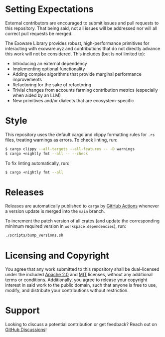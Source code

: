 # Setting Expectations

External contributors are encouraged to submit issues and pull requests to this repository. That being said, not all issues will be addressed nor will all correct pull requests be merged.

The Exoware Library provides robust, high-performance primitives for interacting with exoware.xyz and contributions that do not directly advance this work will not be considered. This includes (but is not limited to):

- Introducing an external dependency
- Implementing optional functionality
- Adding complex algorithms that provide marginal performance improvements
- Refactoring for the sake of refactoring
- Trivial changes from accounts farming contribution metrics (especially when aided by an LLM)
- New primitives and/or dialects that are ecosystem-specific

# Style

This repository uses the default cargo and clippy formatting rules for `.rs` files, treating warnings as errors. To check linting, run:

```bash
$ cargo clippy --all-targets --all-features -- -D warnings
$ cargo +nightly fmt --all -- --check
```

To fix linting automatically, run:

```bash
$ cargo +nightly fmt --all
```

# Releases

Releases are automatically published to `cargo` by [GitHub Actions](.github/workflows/publish.yml) whenever a version update is merged into the `main` branch.

To increment the patch version of all crates (and update the corresponding minimum required version in `workspace.dependencies`), run:

```bash
./scripts/bump_versions.sh
```

# Licensing and Copyright

You agree that any work submitted to this repository shall be dual-licensed under the included [Apache 2.0](./LICENSE-APACHE) and [MIT](./LICENSE-MIT) licenses, without any additional terms or conditions. Additionally, you agree to release your copyright interest in said work to the public domain, such that anyone is free to use, modify, and distribute your contributions without restriction.

# Support

Looking to discuss a potential contribution or get feedback? Reach out on [GitHub Discussions](https://github.com/exowarexyz/monorepo/discussions)!